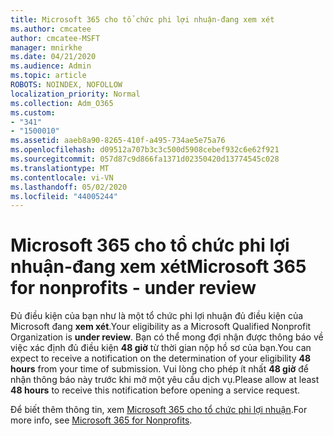 ```yaml
---
title: Microsoft 365 cho tổ chức phi lợi nhuận-đang xem xét
ms.author: cmcatee
author: cmcatee-MSFT
manager: mnirkhe
ms.date: 04/21/2020
ms.audience: Admin
ms.topic: article
ROBOTS: NOINDEX, NOFOLLOW
localization_priority: Normal
ms.collection: Adm_O365
ms.custom:
- "341"
- "1500010"
ms.assetid: aaeb8a90-8265-410f-a495-734ae5e75a76
ms.openlocfilehash: d09512a707b3c3c500d5908cebef932c6e62f921
ms.sourcegitcommit: 057d87c9d866fa1371d02350420d13774545c028
ms.translationtype: MT
ms.contentlocale: vi-VN
ms.lasthandoff: 05/02/2020
ms.locfileid: "44005244"
---
```

# <a name="microsoft-365-for-nonprofits---under-review"></a><span data-ttu-id="ce931-102">Microsoft 365 cho tổ chức phi lợi nhuận-đang xem xét</span><span class="sxs-lookup"><span data-stu-id="ce931-102">Microsoft 365 for nonprofits - under review</span></span>

<span data-ttu-id="ce931-103">Đủ điều kiện của bạn như là một tổ chức phi lợi nhuận đủ điều kiện của Microsoft đang **xem xét**.</span><span class="sxs-lookup"><span data-stu-id="ce931-103">Your eligibility as a Microsoft Qualified Nonprofit Organization is **under review**.</span></span> <span data-ttu-id="ce931-104">Bạn có thể mong đợi nhận được thông báo về việc xác định đủ điều kiện **48 giờ** từ thời gian nộp hồ sơ của bạn.</span><span class="sxs-lookup"><span data-stu-id="ce931-104">You can expect to receive a notification on the determination of your eligibility **48 hours** from your time of submission.</span></span> <span data-ttu-id="ce931-105">Vui lòng cho phép ít nhất **48 giờ** để nhận thông báo này trước khi mở một yêu cầu dịch vụ.</span><span class="sxs-lookup"><span data-stu-id="ce931-105">Please allow at least **48 hours** to receive this notification before opening a service request.</span></span> 

<span data-ttu-id="ce931-106">Để biết thêm thông tin, xem [Microsoft 365 cho tổ chức phi lợi nhuận](https://www.microsoft.com/nonprofits/microsoft-365).</span><span class="sxs-lookup"><span data-stu-id="ce931-106">For more info, see [Microsoft 365 for Nonprofits](https://www.microsoft.com/nonprofits/microsoft-365).</span></span> 
